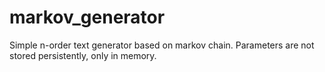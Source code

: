 # markov_generator
Simple n-order text generator based on markov chain. Parameters are not stored
persistently, only in memory.

